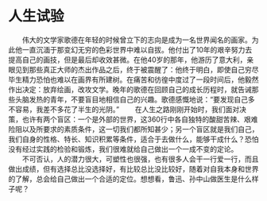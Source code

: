 # 人生试验
　　伟大的文学家歌德在年轻的时候曾立下的志向是成为一名世界闻名的画家。为此他一直沉湎于那变幻无穷的色彩世界中难以自拔。他付出了10年的艰辛努力去提高自己的画技，但是最后却收效甚微。在他40岁的那年，他游历了意大利，亲眼见到那些真正大师的杰出作品之后，终于被震醒了：他终于明白，即使自己穷尽毕生精力恐怕也难以在画界有所建树。在痛苦和彷徨中度过了一段时间后，他毅然作出决定：放弃绘画，改攻文学。晚年的歌德在回顾自己的成长历程时，就告诫那些头脑发热的青年，不要盲目地相信自己的兴趣。歌德感慨地说：“要发现自己多不容易，我差不多花了半生的光阴。” 
　　在人生之路刚刚开始时，我们面对决策，也许有两个盲区：一个是外部的世界，这360行中各自独特的酸甜苦辣、艰难险阻以及所要求的素质条件，这一切我们都所知甚少；另一个盲区就是我们自己，我们自身的性格、特长、知识积累等条件，适合于去做什么，能够干成什么？恐怕没有经过实践的检验和锻炼，我们很难就给自己做出一个一成不变的定论。 
　　不可否认，人的潜力很大，可塑性也很强，也有很多人会干一行爱一行，而且做出成绩，但有选择总比没选择好，有比较总比没比较好，随着对自我本身和世界的了解，总会给自己做出一个合适的定位。想想看，鲁迅、孙中山做医生是什么样子呢？
 